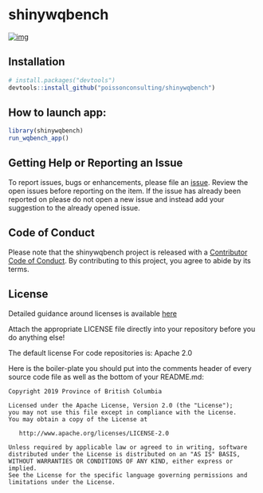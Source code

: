 
# shinywqbench

<!-- badges: start -->

[![img](https://img.shields.io/badge/Lifecycle-Experimental-339999)](https://github.com/bcgov/repomountie/blob/master/doc/lifecycle-badges.md)
<!-- badges: end -->

## Installation

``` r
# install.packages("devtools")
devtools::install_github("poissonconsulting/shinywqbench")
```

## How to launch app:

``` r
library(shinywqbench)
run_wqbench_app()
```

## Getting Help or Reporting an Issue

To report issues, bugs or enhancements, please file an
[issue](https://github.com/bcgov/shinywqbench/issues). Review the open
issues before reporting on the item. If the issue has already been
reported on please do not open a new issue and instead add your
suggestion to the already opened issue.

## Code of Conduct

Please note that the shinywqbench project is released with a
[Contributor Code of
Conduct](https://contributor-covenant.org/version/2/1/CODE_OF_CONDUCT.html).
By contributing to this project, you agree to abide by its terms.

## License

Detailed guidance around licenses is available
[here](/BC-Open-Source-Development-Employee-Guide/Licenses.md)

Attach the appropriate LICENSE file directly into your repository before
you do anything else!

The default license For code repositories is: Apache 2.0

Here is the boiler-plate you should put into the comments header of
every source code file as well as the bottom of your README.md:

    Copyright 2019 Province of British Columbia

    Licensed under the Apache License, Version 2.0 (the "License");
    you may not use this file except in compliance with the License.
    You may obtain a copy of the License at 

       http://www.apache.org/licenses/LICENSE-2.0

    Unless required by applicable law or agreed to in writing, software
    distributed under the License is distributed on an "AS IS" BASIS,
    WITHOUT WARRANTIES OR CONDITIONS OF ANY KIND, either express or implied.
    See the License for the specific language governing permissions and
    limitations under the License.
